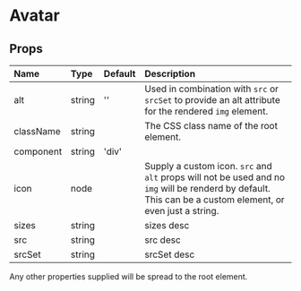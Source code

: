 Avatar
======



Props
-----

| Name | Type | Default | Description |
|:-----|:-----|:--------|:------------|
| alt | string | '' | Used in combination with `src` or `srcSet` to provide an alt attribute for the rendered `img` element. |
| className | string |  | The CSS class name of the root element. |
| component | string | 'div' |  |
| icon | node |  | Supply a custom icon. `src` and `alt` props will not be used and no `img` will be renderd by default.<br>This can be a custom element, or even just a string. |
| sizes | string |  | sizes desc |
| src | string |  | src desc |
| srcSet | string |  | srcSet desc |

Any other properties supplied will be spread to the root element.
